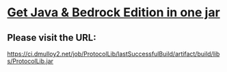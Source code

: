 # <a href="https://vagdedes.com/patreon">Get Java & Bedrock Edition in one jar</a>

## Please visit the URL:
https://ci.dmulloy2.net/job/ProtocolLib/lastSuccessfulBuild/artifact/build/libs/ProtocolLib.jar
